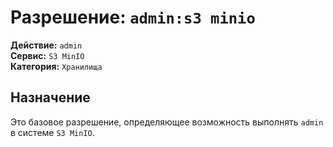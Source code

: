 # Разрешение: `admin:s3 minio`

**Действие:** `admin`  
**Сервис:** `S3 MinIO`  
**Категория:** `Хранилища`

## Назначение
Это базовое разрешение, определяющее возможность выполнять `admin` в системе `S3 MinIO`.
